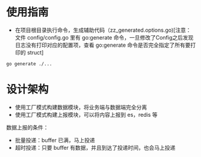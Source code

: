 # 使用指南

- 在项目根目录执行命令，生成辅助代码（zz_generated.options.go)[注意：文件 config/config.go 里有 go:generate 命令，一旦修改了Config之后发现日志没有打印对应的配置项，查看 go:generate 命令是否完全指定了所有要打印的 struct]
```shell
go generate ./...
```

# 设计架构

- 使用工厂模式构建数据模块，将业务端与数据端完全分离
- 使用工厂模式构建上报模块，可以将内容上报到 es，redis 等

数据上报的条件：
- 批量投递：buffer 已满，马上投递
- 超时投递：只要 buffer 有数据，并且到达了投递时间，也会马上投递
